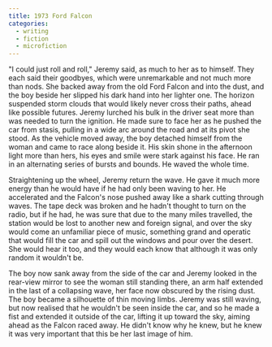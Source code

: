 ```yaml
---
title: 1973 Ford Falcon
categories:
  - writing
  - fiction
  - microfiction
---
```

"I could just roll and roll," Jeremy said, as much to her as to himself. They
each said their goodbyes, which were unremarkable and not much more than nods.
She backed away from the old Ford Falcon and into the dust, and the boy beside
her slipped his dark hand into her lighter one. The horizon suspended storm
clouds that would likely never cross their paths, ahead like possible futures.
Jeremy lurched his bulk in the driver seat more than was needed to turn the
ignition. He made sure to face her as he pushed the car from stasis, pulling in
a wide arc around the road and at its pivot she stood. As the vehicle moved
away, the boy detached himself from the woman and came to race along beside it.
His skin shone in the afternoon light more than hers, his eyes and smile were
stark against his face. He ran in an alternating series of bursts and bounds. He
waved the whole time.

Straightening up the wheel, Jeremy return the wave. He gave it much more energy
than he would have if he had only been waving to her. He accelerated and the
Falcon's nose pushed away like a shark cutting through waves. The tape deck was
broken and he hadn't thought to turn on the radio, but if he had, he was sure
that due to the many miles travelled, the station would be lost to another new
and foreign signal, and over the sky would come an unfamiliar piece of music,
something grand and operatic that would fill the car and spill out the windows
and pour over the desert. She would hear it too, and they would each know that
although it was only random it wouldn't be.

The boy now sank away from the side of the car and Jeremy looked in the
rear-view mirror to see the woman still standing there, an arm half extended in
the last of a collapsing wave, her face now obscured by the rising dust. The boy
became a silhouette of thin moving limbs. Jeremy was still waving, but now
realised that he wouldn't be seen inside the car, and so he made a fist and
extended it outside of the car, lifting it up toward the sky, aiming ahead as
the Falcon raced away. He didn't know why he knew, but he knew it was very
important that this be her last image of him.
